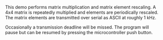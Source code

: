 This demo performs matrix multiplication and matrix element rescaling. A 4x4
matrix is repeatedly multiplied and elements are periodically rescaled. The
matrix elements are transmitted over serial as ASCII at roughly 1 kHz.

Occasionally a transmission deadline will be missed. The program will pause
but can be resumed by pressing the microcontroller push button.
